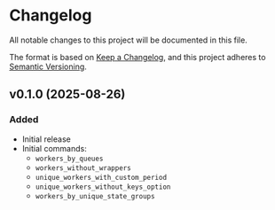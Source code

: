 # Changelog

All notable changes to this project will be documented in this file.

The format is based on [Keep a Changelog](https://keepachangelog.com/en/1.0.0/),
and this project adheres to [Semantic Versioning](https://semver.org/spec/v2.0.0.html).

## v0.1.0 (2025-08-26)

### Added

* Initial release
* Initial commands:
  * `workers_by_queues`
  * `workers_without_wrappers`
  * `unique_workers_with_custom_period`
  * `unique_workers_without_keys_option`
  * `workers_by_unique_state_groups`

